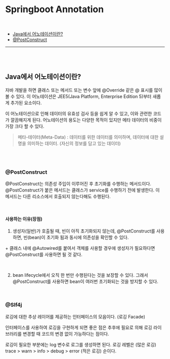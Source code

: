 # Springboot Annotation

<br>

- [Java에서 어노테이션이란?](#java에서-어노테이션이란?)
- [@PostConstruct](#postconstruct)


<hr/>


<br><br>

## Java에서 어노테이션이란?

자바 개발을 하면 클래스 또는 메서드 또는 변수 앞에 @Override 같은 @ 표시를 많이 볼 수 있다.
이 어노테이션은 JEE5(Java Platform, Enterprise Edition 5)부터 새롭게 추가된 요소이다.

이 어노테이션으로 인해 데이터의 유효성 검사 등을 쉽게 알 수 있고, 이와 관련한 코드가 깔끔해지게 된다.
어노테이션의 용도는 다양한 목적이 있지만 메타 데이터의 비중이 가장 크다 할 수 있다.

> 메타-테이터(Meta-Data) : 데이터를 위한 데이터를 의미하며, 데이터에 대한 설명을 의미하는 데이터. (자신의 정보를 담고 있는 데이터)

<br><br>

### @PostConstruct

@PostConstruct는 의존성 주입이 이루어진 후 초기화를 수행하는 메서드이다. <br>
@PostConstruct가 붙은 메서드는 클래스가 service를 수행하기 전에 발생한다. 이 메서드는 다른 리소스에서 호출되지 않는다해도 수행된다.  <br>

<br>

#### 사용하는 이유(장점)

1) 생성자(일반)가 호출될 때, 빈이 아직 초기화되지 않는데, @PostConstruct를 사용하면, 빈(bean)이 초기화 됨과 동시에 의존성을 확인할 수 있다. 

\+ 클래스 내에 @Autowired를 붙여서 객체를 사용할 경우에 생성자가 필요하다면 @PostConstruct를 사용하면 될 것 같다. 

<br>

2) bean lifecycle에서 오직 한 번만 수행된다는 것을 보장할 수 있다. 
그래서 @PostConstruct를 사용하면 bean이 여러번 초기화되는 것을 방지할 수 있다.

<br>

### @Slf4j

로깅에 대한 추상 레이어를 제공하는 인터페이스의 모음이다. (로깅 Facade) <br>

인터페이스를 사용하여 로깅을 구현하게 되면 좋은 점은 추후에 필요로 의해 로깅 라이브러리를 변경할 때 코드의 변경 없이 가능하다는 점이다. <br>

로깅이 필요한 부분에는 log 변수로 로그를 생성하면 된다.
로깅 레벨은 (많은 로깅) trace > warn > info > debug > error (적은 로깅) 순이다. <br>


<br>